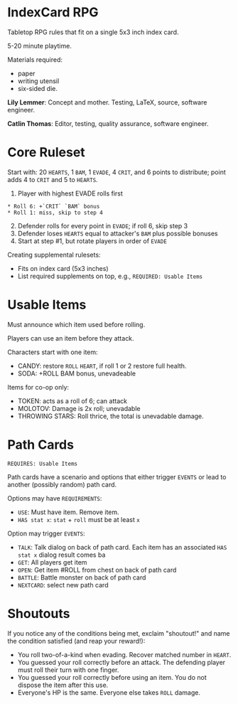 # IndexCard RPG

Tabletop RPG rules that fit on a single 5x3 inch index card.

5-20 minute playtime.

Materials required:

  * paper
  * writing utensil
  * six-sided die.

**Lily Lemmer**: Concept and mother. Testing, LaTeX, source,
software engineer.

**Catlin Thomas**: Editor, testing, quality assurance,
software engineer.

# Core Ruleset

Start with: 20 `HEARTS`, 1 `BAM`, 1 `EVADE`, 4 `CRIT`, and 6 points
to distribute; point adds 4 to `CRIT` and 5 to `HEARTS`.

  1. Player with highest EVADE rolls first

    * Roll 6: +`CRIT` `BAM` bonus
    * Roll 1: miss, skip to step 4

  2. Defender rolls for every point in `EVADE`; if
     roll 6, skip step 3
  3. Defender loses `HEARTS` equal to attacker's
     `BAM` plus possible bonuses
  4. Start at step #1, but rotate players
     in order of `EVADE`

Creating supplemental rulesets:

  * Fits on index card (5x3 inches)
  * List required supplements on top, e.g.,
    `REQUIRED: Usable Items`

# Usable Items

Must announce which item used before rolling.

Players can use an item before they attack.

Characters start with one item:

  * CANDY: restore `ROLL` `HEART`, if roll
    1 or 2 restore full health.
  * SODA: +ROLL BAM bonus, unevadeable

Items for co-op only:

  * TOKEN: acts as a roll of 6; can attack
  * MOLOTOV: Damage is 2x roll; unevadable
  * THROWING STARS: Roll thrice, the total
    is unevadable damage.

# Path Cards

`REQUIRES: Usable Items`

Path cards have a scenario and options that either trigger
`EVENTS` or lead to another (possibly random) path card.

Options may have `REQUIREMENTS`:

  * `USE`: Must have item. Remove item.
  * `HAS stat x`: `stat` + `roll` must be at least `x`

Option may trigger `EVENTS`:

  * `TALK`: Talk dialog on back of path card. Each item
    has an associated `HAS stat x`
    dialog result comes ba
  * `GET`: All players get item
  * `OPEN`: Get item #ROLL from chest on back of path card
  * `BATTLE`: Battle monster on back of path card
  * `NEXTCARD`: select new path card

# Shoutouts

If you notice any of the conditions being met, exclaim
"shoutout!" and name the condition satisfied (and reap
your reward!):

  * You roll two-of-a-kind when evading. Recover matched
    number in `HEART`.
  * You guessed your roll correctly before an attack. The
    defending player must roll their turn with one finger.
  * You guessed your roll correctly before using an item. You
    do not dispose the item after this use.
  * Everyone's HP is the same. Everyone else takes `ROLL` damage.
